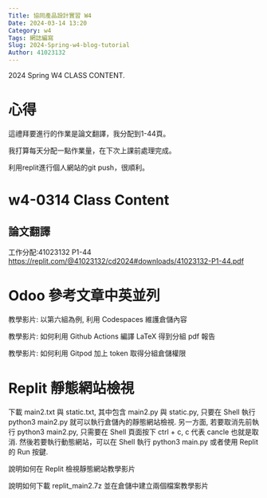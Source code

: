 ```yaml
---
Title: 協同產品設計實習 W4
Date: 2024-03-14 13:20
Category: w4
Tags: 網誌編寫
Slug: 2024-Spring-w4-blog-tutorial
Author: 41023132
---
```


2024 Spring W4 CLASS CONTENT.

<!-- PELICAN_END_SUMMARY -->

# 心得
這禮拜要進行的作業是論文翻譯，我分配到1-44頁。

我打算每天分配一點作業量，在下次上課前處理完成。

利用replit進行個人網站的git push，很順利。

# w4-0314 Class Content
## 論文翻譯
工作分配:41023132 P1-44
https://replit.com/@41023132/cd2024#downloads/41023132-P1-44.pdf

# Odoo 參考文章中英並列
教學影片: 以第六組為例, 利用 Codespaces 維護倉儲內容

教學影片: 如何利用 Github Actions 編譯 LaTeX 得到分組 pdf 報告

教學影片: 如何利用 Gitpod 加上 token 取得分組倉儲權限

# Replit 靜態網站檢視
下載 main2.txt 與 static.txt, 其中包含 main2.py 與 static.py, 只要在 Shell 執行 python3 main2.py 就可以執行倉儲內的靜態網站檢視. 另一方面, 若要取消先前執行 python3 main2.py, 只需要在 Shell 頁面按下 ctrl + c, c 代表 cancle 也就是取消. 然後若要執行動態網站，可以在 Shell 執行 python3 main.py 或者使用 Replit 的 Run 按鍵.

說明如何在 Replit 檢視靜態網站教學影片

說明如何下載 replit_main2.7z 並在倉儲中建立兩個檔案教學影片
